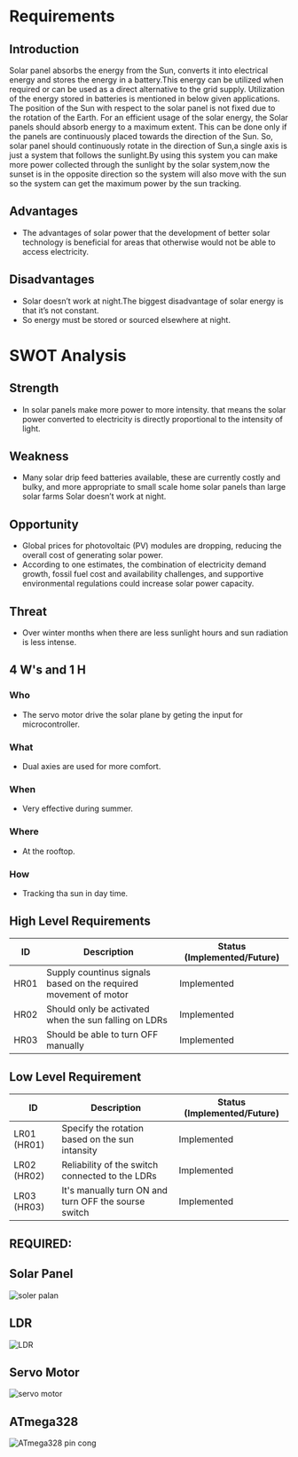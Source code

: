 # Requirements

## Introduction
Solar panel absorbs the energy from the Sun, converts it into electrical energy and stores the energy in a battery.This energy can be utilized when required or can be used as a direct alternative to the grid supply. Utilization of the energy stored in batteries is mentioned in below given applications.
The position of the Sun with respect to the solar panel is not fixed due to the rotation of the Earth. For an efficient usage of the solar energy, the Solar panels should absorb energy to a maximum extent.
This can be done only if the panels are continuously placed towards the direction of the Sun. So, solar panel should continuously rotate in the direction of Sun,a single axis is just a system that follows the sunlight.By using this system you can make more power collected through the sunlight by the solar system,now the sunset is in the opposite direction so the system will also move with the sun so the system can get the maximum power by the sun tracking.
## Advantages
*	The advantages of solar power that the development of better solar technology is beneficial for areas that otherwise would not be able to access electricity.
## Disadvantages
* Solar doesn’t work at night.The biggest disadvantage of solar energy is that it’s not constant.
* So energy must be stored or sourced elsewhere at night.

# SWOT Analysis
## Strength
* In solar panels make more power to more intensity. that means the solar power converted to electricity is directly proportional to the intensity of light.
## Weakness
* Many solar drip feed batteries available, these are currently costly and bulky, and more appropriate to small scale home solar panels than large solar farms
Solar doesn’t work at night.
## Opportunity
*	Global prices for photovoltaic (PV) modules are dropping, reducing the overall cost of generating solar power.
*	According to one estimates, the combination of electricity demand growth, fossil fuel cost and availability challenges, and supportive environmental regulations could increase solar power capacity.

## Threat
*	Over winter months when there are less sunlight hours and sun radiation is less intense.
## 4 W's and 1 H
### Who
*	The servo motor drive the solar plane by geting the input for microcontroller.
### What
*	Dual axies are used for more comfort.
### When
*	Very effective during summer.
### Where
*	At the rooftop.
### How
*	Tracking tha sun in day time.
## High Level Requirements
| ID | Description | Status (Implemented/Future) |
| --- | --- | --- |
| HR01 | Supply countinus signals based on the required movement of motor | Implemented |
| HR02 | Should only be activated when the sun falling on LDRs | Implemented |
| HR03 | Should be able to turn OFF manually | Implemented |

## Low Level Requirement
| ID | Description | Status (Implemented/Future) |
| --- | --- | --- |
| LR01 (HR01) | Specify the rotation based on the sun intansity | Implemented |
| LR02 (HR02) | Reliability of the switch connected to the LDRs | Implemented |
| LR03 (HR03) | It's manually turn ON and turn OFF the sourse switch | Implemented |


## REQUIRED:

## Solar Panel
![soler palan](https://user-images.githubusercontent.com/101724850/164704148-fed08a7b-f2b4-4905-92e9-4bc597c39788.jpg)




## LDR
![LDR](https://user-images.githubusercontent.com/101724850/164704208-6b473c79-e1c4-4edb-bc2a-c3cea203c475.jpg)


## Servo Motor
![servo motor](https://user-images.githubusercontent.com/101724850/164704211-56acd543-6e5d-4a23-ad7e-142db48519be.jpg)


## ATmega328
![ATmega328 pin cong](https://user-images.githubusercontent.com/101724850/164704216-793f8f44-9e18-45a6-8204-36f395bbfabd.jpg)




